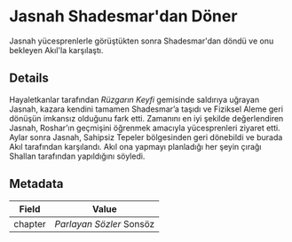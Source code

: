 # Jasnah Shadesmar'dan Döner
Jasnah yücesprenlerle görüştükten sonra Shadesmar'dan döndü ve onu bekleyen Akıl'la karşılaştı.

## Details
Hayaletkanlar tarafından *Rüzgarın Keyfi* gemisinde saldırıya uğrayan Jasnah, kazara kendini tamamen Shadesmar’a taşıdı ve Fiziksel Aleme geri dönüşün imkansız olduğunu fark etti. Zamanını en iyi şekilde değerlendiren Jasnah, Roshar’ın geçmişini öğrenmek amacıyla yücesprenleri ziyaret etti. Aylar sonra Jasnah, Sahipsiz Tepeler bölgesinden geri dönebildi ve burada Akıl tarafından karşılandı. Akıl ona yapmayı planladığı her şeyin çırağı Shallan tarafından yapıldığını söyledi.

## Metadata
| Field | Value |
| ----- | ----- |
| chapter | *Parlayan Sözler* Sonsöz |
